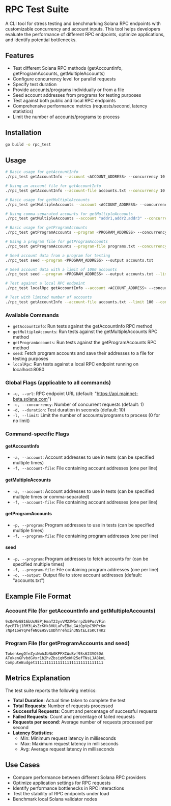 # RPC Test Suite

A CLI tool for stress testing and benchmarking Solana RPC endpoints with customizable concurrency and account inputs. This tool helps developers evaluate the performance of different RPC endpoints, optimize applications, and identify potential bottlenecks.

## Features

- Test different Solana RPC methods (getAccountInfo, getProgramAccounts, getMultipleAccounts)
- Configure concurrency level for parallel requests
- Specify test duration
- Provide accounts/programs individually or from a file
- Seed account addresses from programs for testing purposes
- Test against both public and local RPC endpoints
- Comprehensive performance metrics (requests/second, latency statistics)
- Limit the number of accounts/programs to process

## Installation

```bash
go build -o rpc_test
```

## Usage

```bash
# Basic usage for getAccountInfo
./rpc_test getAccountInfo --account <ACCOUNT_ADDRESS> --concurrency 10 --duration 30

# Using an account file for getAccountInfo
./rpc_test getAccountInfo --account-file accounts.txt --concurrency 10 --duration 30

# Basic usage for getMultipleAccounts
./rpc_test getMultipleAccounts --account <ACCOUNT_ADDRESS> --concurrency 10 --duration 30

# Using comma-separated accounts for getMultipleAccounts
./rpc_test getMultipleAccounts --account "addr1,addr2,addr3" --concurrency 10 --duration 30

# Basic usage for getProgramAccounts
./rpc_test getProgramAccounts --program <PROGRAM_ADDRESS> --concurrency 50 --duration 60

# Using a program file for getProgramAccounts
./rpc_test getProgramAccounts --program-file programs.txt --concurrency 50 --duration 60

# Seed account data from a program for testing
./rpc_test seed --program <PROGRAM_ADDRESS> --output accounts.txt

# Seed account data with a limit of 1000 accounts
./rpc_test seed --program <PROGRAM_ADDRESS> --output accounts.txt --limit 1000

# Test against a local RPC endpoint
./rpc_test localRpc getAccountInfo --account <ACCOUNT_ADDRESS> --concurrency 5

# Test with limited number of accounts
./rpc_test getAccountInfo --account-file accounts.txt --limit 100 --concurrency 10
```

### Available Commands

- `getAccountInfo`: Run tests against the getAccountInfo RPC method
- `getMultipleAccounts`: Run tests against the getMultipleAccounts RPC method
- `getProgramAccounts`: Run tests against the getProgramAccounts RPC method
- `seed`: Fetch program accounts and save their addresses to a file for testing purposes
- `localRpc`: Run tests against a local RPC endpoint running on localhost:8080

### Global Flags (applicable to all commands)

- `-u, --url`: RPC endpoint URL (default: "https://api.mainnet-beta.solana.com")
- `-c, --concurrency`: Number of concurrent requests (default: 1)
- `-d, --duration`: Test duration in seconds (default: 10)
- `-l, --limit`: Limit the number of accounts/programs to process (0 for no limit)

### Command-specific Flags

#### getAccountInfo

- `-a, --account`: Account addresses to use in tests (can be specified multiple times)
- `-f, --account-file`: File containing account addresses (one per line)

#### getMultipleAccounts

- `-a, --account`: Account addresses to use in tests (can be specified multiple times or comma-separated)
- `-f, --account-file`: File containing account addresses (one per line)

#### getProgramAccounts

- `-p, --program`: Program addresses to use in tests (can be specified multiple times)
- `-f, --program-file`: File containing program addresses (one per line)

#### seed

- `-p, --program`: Program addresses to fetch accounts for (can be specified multiple times)
- `-f, --program-file`: File containing program addresses (one per line)
- `-o, --output`: Output file to store account addresses (default: "accounts.txt")

## Example File Format

### Account File (for getAccountInfo and getMultipleAccounts)

```
9xQeWvG816bUx9EPjHmaT23yvVM2ZWbrrpZb9PusVFin
6ycRTkj1RM3L4sZcKHk8HULaFvEBaLGAiQpVpC9MPcKm
7Np41oeYqPefeNQEHSv1UDhYrehxin3NStELsSKCT4K2
```

### Program File (for getProgramAccounts and seed)

```
TokenkegQfeZyiNwAJbNbGKPFXCWuBvf9Ss623VQ5DA
ATokenGPvbdGVxr1b2hvZbsiqW5xWH25efTNsLJA8knL
ComputeBudget111111111111111111111111111111
```

## Metrics Explanation

The test suite reports the following metrics:

- **Total Duration**: Actual time taken to complete the test
- **Total Requests**: Number of requests processed
- **Successful Requests**: Count and percentage of successful requests
- **Failed Requests**: Count and percentage of failed requests
- **Requests per second**: Average number of requests processed per second
- **Latency Statistics**: 
  - Min: Minimum request latency in milliseconds
  - Max: Maximum request latency in milliseconds
  - Avg: Average request latency in milliseconds

## Use Cases

- Compare performance between different Solana RPC providers
- Optimize application settings for RPC requests
- Identify performance bottlenecks in RPC interactions
- Test the stability of RPC endpoints under load
- Benchmark local Solana validator nodes 